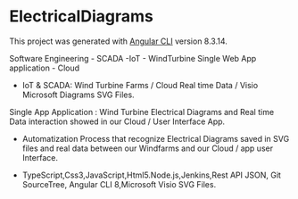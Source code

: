 # ElectricalDiagrams

This project was generated with [Angular CLI](https://github.com/angular/angular-cli) version 8.3.14.


Software Engineering - SCADA -IoT - WindTurbine Single Web App application - Cloud

- IoT & SCADA: Wind Turbine Farms / Cloud  Real time Data / Visio Microsoft Diagrams SVG Files.

Single App Application :  Wind Turbine Electrical Diagrams and Real time Data
interaction showed in our Cloud / User Interface App.

- Automatization Process that recognize Electrical Diagrams saved in SVG files and real data between our Windfarms and our Cloud / app user Interface.

- TypeScript,Css3,JavaScript,Html5.Node.js,Jenkins,Rest API JSON, Git SourceTree,
Angular CLI 8,Microsoft Visio SVG Files.
